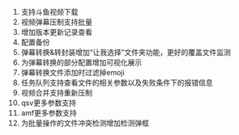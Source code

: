 1. 支持斗鱼视频下载
2. 视频弹幕压制支持批量
   <!-- 3. 增加审核后发送弹幕统计功能 -->
   <!-- 5. srt ai翻译支持，支持ollama -->
3. 增加版本更新记录查看
4. 配置备份
5. 弹幕转换&转封装增加“让我选择”文件夹功能，更好的覆盖文件监测
6. 为弹幕转换的部分配置增加可视化展示
7. 弹幕转换文件添加时过滤掉emoji
8. 任务队列支持查看文件的相关参数以及失败条件下的报错信息
9. 视频合并支持重新压制
10. qsv更多参数支持
11. amf更多参数支持
12. 为批量操作的文件冲突检测增加检测弹框
